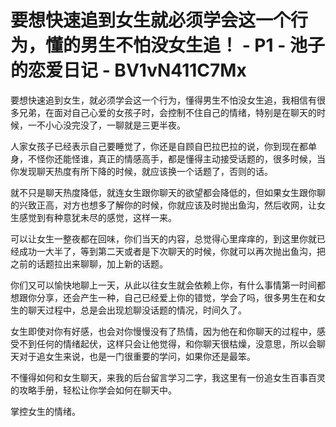 # 要想快速追到女生就必须学会这一个行为，懂的男生不怕没女生追！ - P1 - 池子的恋爱日记 - BV1vN411C7Mx

要想快速追到女生，就必须学会这一个行为，懂得男生不怕没女生追，我相信有很多兄弟，在面对自己心爱的女孩子时，会控制不住自己的情绪，特别是在聊天的时候，一不小心没完没了，一聊就是三更半夜。

人家女孩子已经表示自己要睡觉了，你还是自顾自巴拉巴拉的说，你到现在都单身，不怪你还能怪谁，真正的情感高手，都是懂得主动接受话题的，很多时候，当你发现聊天热度有所下降的时候，就应该换一个话题了，否则的话。

就不只是聊天热度降低，就连女生跟你聊天的欲望都会降低的，但如果女生跟你聊的兴致正高，对方也想多了解你的时候，你就应该及时抛出鱼沟，然后收网，让女生感觉到有种意犹未尽的感觉，这样一来。

可以让女生一整夜都在回味，你们当天的内容，总觉得心里痒痒的，到这里你就已经成功一大半了，等到第二天或者是下次聊天的时候，你就可以再次抛出鱼沟，把之前的话题拉出来聊聊，加上新的话题。

你们又可以愉快地聊上一天，从此以往女生就会依赖上你，有什么事情第一时间都想跟你分享，还会产生一种，自己已经爱上你的错觉，学会了吗，很多男生在和女生的聊天过程中，总是会出现尬聊没话题的情况，时间久了。

女生即使对你有好感，也会对你慢慢没有了热情，因为他在和你聊天的过程中，感受不到任何的情绪起伏，这样只会让他觉得，和你聊天很枯燥，没意思，所以会聊天对于追女生来说，也是一门很重要的学问，如果你还是最笨。

不懂得如何和女生聊天，来我的后台留言学习二字，我这里有一份追女生百事百灵的攻略手册，轻松让你学会如何在聊天中。

掌控女生的情绪。